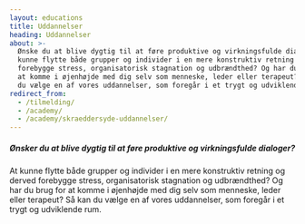 ```yaml
---
layout: educations
title: Uddannelser
heading: Uddannelser
about: >-
  Ønske du at blive dygtig til at føre produktive og virkningsfulde dialoger? At
  kunne flytte både grupper og individer i en mere konstruktiv retning og derved
  forebygge stress, organisatorisk stagnation og udbrændthed? Og har du brug for
  at komme i øjenhøjde med dig selv som menneske, leder eller terapeut? Så kan
  du vælge en af vores uddannelser, som foregår i et trygt og udviklende rum.
redirect_from:
  - /tilmelding/
  - /academy/
  - /academy/skraeddersyde-uddannelser/
---
```

##### Ønsker du at blive dygtig til at føre produktive og virkningsfulde dialoger?

At kunne flytte både grupper og individer i en mere konstruktiv retning og derved forebygge stress, organisatorisk stagnation og udbrændthed? Og har du brug for at komme i øjenhøjde med dig selv som menneske, leder eller terapeut? Så kan du vælge en af vores uddannelser, som foregår i et trygt og udviklende rum.